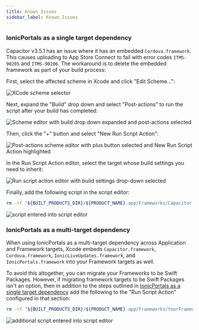 ```yaml
---
title: Known Issues
sidebar_label: Known Issues
---
```


### IonicPortals as a single target dependency

Capacitor v3.5.1 has an issue where it has an embedded `Cordova.framework`. This causes uploading to App Store Connect to fail with error codes `ITMS-90205` and `ITMS-90206`. The workaround is to delete the embedded framework as part of your build process:

First, select the affected scheme in Xcode and click "Edit Scheme...":

![XCode scheme selector](/img/known-issues/spm-workarounds/01-scheme-edit.png)

Next, expand the "Build" drop down and select "Post-actions" to run the script after your build has completed:

![Scheme editor with build drop down expanded and post-actions selected](/img/known-issues/spm-workarounds/02-post-actions-select.png)

Then, click the "+" button and select "New Run Script Action":

![Post-actions scheme editor with plus button selected and New Run Script Action highlighted](/img/known-issues/spm-workarounds/03-run-script-select.png)

In the Run Script Action editor, select the target whose build settings you need to inherit:

![Run script action editor with build settings drop-down selected](/img/known-issues/spm-workarounds/04-build-settings-select.png)

Finally, add the following script in the script editor:

```bash
rm -rf "${BUILT_PRODUCTS_DIR}/${PRODUCT_NAME}.app/Frameworks/Capacitor.framework/Frameworks"
```

![script entered into script editor](/img/known-issues/spm-workarounds/05-script-entry.png)

### IonicPortals as a multi-target dependency

When using IonicPortals as a multi-target dependency across Application and Framework targets, Xcode embeds `Capacitor.framework`, `Cordova.framework`, `IonicLiveUpdates.framework`, and `IonicPortals.framework` into your Framework targets as well.

To avoid this altogether, you can migrate your Frameworks to be Swift Packages. However, if migrating framework targets to be Swift Packages isn't an option, then in addition to the steps outlined in [IonicPortals as a single target dependency](#ionicportals-as-a-single-target-dependency) add the following to the "Run Script Action" configured in that section:

```bash
rm -rf "${BUILT_PRODUCTS_DIR}/${PRODUCT_NAME}.app/Frameworks/YourFrameworkUsingPortals.framework/Frameworks"
```

![additional script entered into script editor](/img/known-issues/spm-workarounds/06-script-entry.png)

